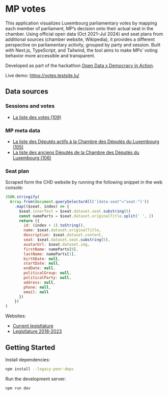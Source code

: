 # MP votes

This application visualizes Luxembourg parliamentary votes by mapping each member of parliament, MP’s decision onto their actual seat in the chamber. Using official open data (Oct 2021–Jul 2024) and seat plans from additional sources (chamber website, Wikipedia), it provides a different perspective on parliamentary activity, grouped by party and session. Built with Next.js, TypeScript, and Tailwind, the tool aims to make MPs’ voting behavior more accessible and transparent.

Developed as part of the hackathon [Open Data x Democracy in Action](https://data.public.lu/en/posts/hackathon-open-data-x-democracy-in-action/).

Live demo: https://votes.testsite.lu/

## Data sources

### Sessions and votes

- [La liste des votes (109)](https://data.public.lu/en/datasets/la-liste-des-votes/)

### MP meta data

- [La liste des Députés actifs à la Chambre des Députés du Luxembourg (105)](https://data.public.lu/en/datasets/la-liste-des-deputes-actifs-a-la-chambre-des-deputes-du-luxembourg/)
- [La liste des anciens Députés de la Chambre des Députés du Luxembourg (106)](https://data.public.lu/en/datasets/la-liste-des-anciens-deputes-de-la-chambre-des-deputes-du-luxembourg/)

### Seat plan

Scraped form the CHD website by running the following snippet in the web console:

```js
JSON.stringify(
  Array.from(document.querySelectorAll('[data-seat^="seat-"]'))
    .map(($seat, index) => {
      $seat.innerText = $seat.dataset.seat.substring(5)
      const nameParts = $seat.dataset.originalTitle.split(' ', 2)
      return ({
        id: (index + 1).toString(),
        name: $seat.dataset.originalTitle,
        description: $seat.dataset.content,
        seat: $seat.dataset.seat.substring(5),
        avatarUrl: $seat.dataset.img,
        firstName: nameParts[0],
        lastName: nameParts[1],
        birthDate: null,
        startDate: null,
        endDate: null,
        politicalGroup: null,
        politicalParty: null,
        address: null,
        phone: null,
        email: null
      })
    })
)
```

Websites:

- [Current legistlature](https://www.chd.lu/en/room)
- [Legistlature 2018-2023](https://web.archive.org/web/20230922045859/https://www.chd.lu/en/room)

## Getting Started

Install dependencies:

```bash
npm install --legacy-peer-deps
```

Run the development server:

```bash
npm run dev
```
